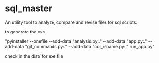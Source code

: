 # sql_master
An utility tool to analyze, compare and revise files for sql scripts.


to generate the exe

"pyinstaller --onefile --add-data "analysis.py:." --add-data "app.py:." --add-data "git_commands.py:." --add-data "col_rename.py:." run_app.py"

check in the dist/ for exe file
